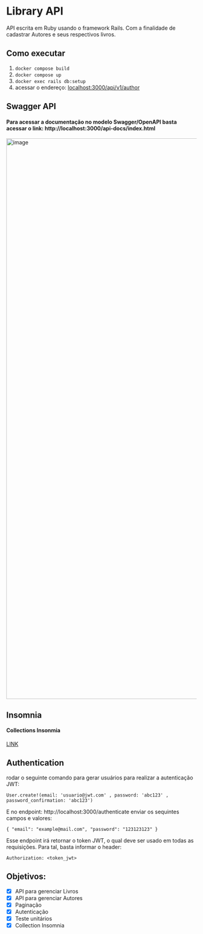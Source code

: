 # Library API
API escrita em Ruby usando o framework Rails. Com a finalidade de cadastrar Autores e seus respectivos livros.


## Como executar

1. `docker compose build`
2. `docker compose up`
3. `docker exec rails db:setup`
4. acessar o endereço: [localhost:3000/api/v1/author](http://localhost:3000/api/v1/author)


## Swagger API

#### Para acessar a documentação no modelo Swagger/OpenAPI basta acessar o link: http://localhost:3000/api-docs/index.html

<img width="1480" alt="image" src="https://user-images.githubusercontent.com/4422834/189989364-5c1f1e41-5e77-44d3-bc21-51a44232e3be.png">

## Insomnia

#### Collections Insonmia

[LINK](https://gist.github.com/lemacedo/ce69a84e79ac5117da5113451a48eabb)

## Authentication
rodar o seguinte comando para gerar usuários para realizar a autenticação JWT:

`User.create!(email: 'usuario@jwt.com' , password: 'abc123' , password_confirmation: 'abc123')
`

E no endpoint: http://localhost:3000/authenticate
enviar os sequintes campos e valores:

`{
	"email": "example@mail.com",
	"password": "123123123"
}
`

Esse endpoint irá retornar o token JWT, o qual deve ser usado em todas as requisições.
Para tal, basta informar o header: 

`Authorization: <token_jwt>`

## Objetivos: 
- [x] API para gerenciar Livros
- [x] API para gerenciar Autores
- [x] Paginação
- [x] Autenticação
- [x] Teste unitários
- [x] Collection Insomnia

